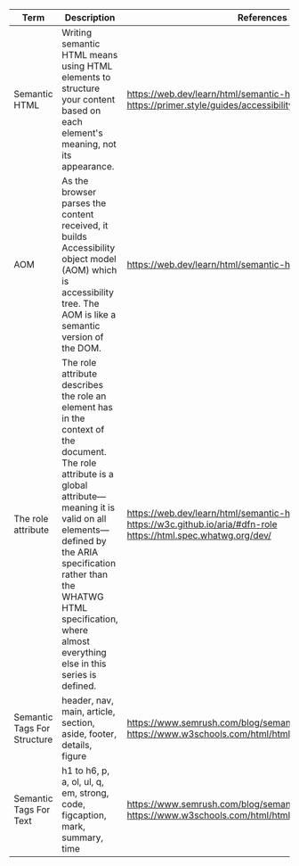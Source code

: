 | Term | Description | References |
| ---- | ----------- | ---------- |
| Semantic HTML | Writing semantic HTML means using HTML elements to structure your content based on each element's meaning, not its appearance. | https://web.dev/learn/html/semantic-html/ </BR> https://primer.style/guides/accessibility/semantic-html|
| AOM | As the browser parses the content received, it builds  Accessibility object model (AOM) which is accessibility tree. The AOM is like a semantic version of the DOM. |  https://web.dev/learn/html/semantic-html | 
| The role attribute | The role attribute describes the role an element has in the context of the document. The role attribute is a global attribute—meaning it is valid on all elements—defined by the ARIA specification rather than the WHATWG HTML specification, where almost everything else in this series is defined. | https://web.dev/learn/html/semantic-html </br> https://w3c.github.io/aria/#dfn-role </br> https://html.spec.whatwg.org/dev/ | 
| Semantic Tags For Structure | header, nav, main, article, section, aside, footer, details, figure | https://www.semrush.com/blog/semantic-html5-guide/ </br> https://www.w3schools.com/html/html5_semantic_elements.asp |
| Semantic Tags For Text | h1 to h6, p, a, ol, ul, q, em, strong, code, figcaption, mark, summary, time |  https://www.semrush.com/blog/semantic-html5-guide/ </br> https://www.w3schools.com/html/html5_semantic_elements.asp |
